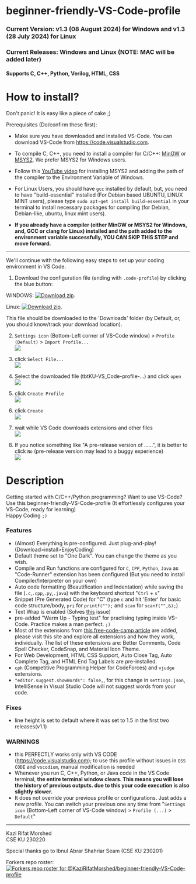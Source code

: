 # beginner-friendly-VS-Code-profile

### Current Version: v1.3 (08 August 2024) for Windows and v1.3 (28 July 2024) for Linux
### Current Releases: Windows and Linux (NOTE: MAC will be added later)

#### Supports C, C++, Python, Verilog, HTML, CSS

# How to install?

Don't panic! It is easy like a piece of cake ;)

Prerequisites (Do/confirm these first):  

- Make sure you have downloaded and installed VS-Code. You can download VS-Code from <https://code.visualstudio.com>.

- To compile C, C++, you need to install a compiler for C/C++: [MinGW]() or [MSYS2](https://www.msys2.org). We prefer MSYS2 for Windows users.

- Follow this [YouTube video](https://youtu.be/hmlv-zgRFDs) for installing MSYS2 and adding the path of the compiler to the Environment Variable of Windows.

- For Linux Users, you should have `gcc` installed by default, but, you need to have "build-essential" installed (For Debian based UBUNTU, LINUX MINT users), please type `sudo apt-get install build-essential` in your terminal to install necessary packages for compiling (for Debian, Debian-like, ubuntu, linux mint users). 

- **If you already have a compiler (either MinGW or MSYS2 for Windows, and, GCC or clang for Linux) installed and the path added to the environment variable successfully, YOU CAN SKIP THIS STEP and move forward.**

---

We'll continue with the following easy steps to set up your coding environment in VS Code.

1. Download the configuration file (ending with `.code-profile`) by clicking the blue button:  

WINDOWS: [![Download zip](https://custom-icon-badges.demolab.com/badge/-Download-blue?style=for-the-badge&logo=download&logoColor=white "Download file")](https://github.com/KaziRifatMorshed/beginner-friendly-VS-Code-profile/releases/download/v1.3.1/tbtKU-VS_Code-profile-v1.3-Windows.code-profile).

Linux: [![Download zip](https://custom-icon-badges.demolab.com/badge/-Download-blue?style=for-the-badge&logo=download&logoColor=white "Download file")](https://github.com/KaziRifatMorshed/beginner-friendly-VS-Code-profile/releases/download/v1.3/tbtKU-VS_Code-profile-v1.2-Linux.code-profile).  

This file should be downloaded to the 'Downloads' folder (by Default, or, you should know/track your download location).

2. `Settings icon` (Bottom-Left corner of VS-Code window) > `Profile (Default)` > `Import Profile...`  
   ![](/img/img1.png)

3. click `Select File...`  
   ![](/img/img2.png)

4. Select the downloaded file (tbtKU-VS_Code-profile-...) and click `open`  
   ![](/img/img3.png)

5. click `Create Profile`  
   ![](/img/img4.png)

6. click `Create`  
   ![](/img/img5.png)

7. wait while VS Code downloads extensions and other files  
   ![](/img/img6.png)

8. If you notice something like "A pre-release version of ......", it is better to click `No` (pre-release version may lead to a buggy experience)  
   ![](/img/img7.png)

<!-- --- -->

# Description

Getting started with C/C++/Python programming? Want to use VS-Code? Use this beginner-friendly-VS-Code-profile (It effortlessly configures your VS-Code, ready for learning)  
Happy Coding `;)`

### Features

- (Almost) Everything is pre-configured. Just plug-and-play! (Download>install>EnjoyCoding)
- Default theme set to "One Dark". You can change the theme as you wish.
- Compile and Run functions are configured for `C`, `CPP`, `Python`, `Java` as "Code-Runner" extension has been configured (But you need to install Compiler/Interpreter on your own)
- Auto code formatting (Beautification and Indentation) while saving the file (`.c`,`.cpp`,`.py`,`.java`) with the keyboard shortcut "`Ctrl` + `s`"
- Snippet (Pre Generated Code) for "C" (type `c` and hit 'Enter' for basic code structure/body, `pri` for `printf("");` and `scan` for `scanf("",&);`)
- Text Wrap is enabled (Solves [this](https://www.google.com/url?sa=i&url=https%3A%2F%2Fstackoverflow.com%2Fquestions%2F31025502%2Fhow-can-i-switch-word-wrap-on-and-off-in-visual-studio-code&psig=AOvVaw05koewMaISImJONV6njPwX&ust=1719605582459000&source=images&cd=vfe&opi=89978449&ved=0CBEQjRxqFwoTCNjaspbM_IYDFQAAAAAdAAAAABAE) issue)
- pre-added "Warm Up - Typing test" for practising typing inside VS-Code. Practice makes a man perfect. `;)`
- Most of the extensions from [this free-code-camp article](https://www.freecodecamp.org/news/best-vscode-extensions/) are added, please visit this site and explore all extensions and how they work, individually. The list of these extensions are: Better Comments, Code Spell Checker, CodeSnap, and Material Icon Theme.
- For Web Development, HTML CSS Support, Auto Close Tag, Auto Complete Tag, and HTML End Tag Labels are pre-installed.
- `cph` (Competitive Programming Helper for CodeForces) and `vjudge` extensions.
- `"editor.suggest.showWords": false,`, for this change in `settings.json`, IntelliSense in Visual Studio Code will not suggest words from your code.


### Fixes
- line height is set to default where it was set to 1.5 in the first two releases(v1.1)


### WARNINGS

- this PERFECTLY works only with VS CODE (<https://code.visualstudio.com>); to use this profile without issues in `OSS CODE` and `vscodium`, manual modification is needed
- Whenever you run C, C++, Python, or Java code in the VS Code terminal, **the entire terminal window clears. This means you will lose the history of previous outputs. due to this your code execution is also slightly slower.**
- It does not override your previous profile or configurations. Just adds a new profile. You can switch your previous one any time from "`Settings icon` (Bottom-Left corner of VS-Code window) > `Profile (...)` > `Default`"

---

Kazi Rifat Morshed  
CSE KU 230220

Special thanks go to Ibnul Abrar Shahriar Seam (CSE KU 230201)

Forkers repo roster:  
[![Forkers repo roster for @KaziRifatMorshed/beginner-friendly-VS-Code-profile](https://reporoster.com/forks/notext/KaziRifatMorshed/beginner-friendly-VS-Code-profile)](https://github.com/KaziRifatMorshed/beginner-friendly-VS-Code-profile/network/members) 
